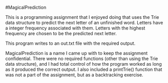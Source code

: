 #MagicalPrediction

This is a programming assignment that I enjoyed doing that uses the Trie data structure to predict the next letter of an unfinished word. Letters have a integer frequency associated with them. Letters with the highest frequency are chosen to be the predicted next letter.

This program writes to an out.txt file with the required output.

MagicalPrediction is a name I came up with to keep the assignment confidential. There were no required functions (other than using the Trie data structure), and I had total control of how the program worked as long as it produced the correct output. I also included a printTrie() function that was not a part of the assignment, but as a backtracking exercise.

